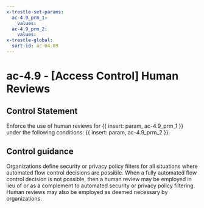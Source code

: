 ```yaml
---
x-trestle-set-params:
  ac-4.9_prm_1:
    values:
  ac-4.9_prm_2:
    values:
x-trestle-global:
  sort-id: ac-04.09
---
```


# ac-4.9 - \[Access Control\] Human Reviews

## Control Statement

Enforce the use of human reviews for {{ insert: param, ac-4.9_prm_1 }} under the following conditions: {{ insert: param, ac-4.9_prm_2 }}.

## Control guidance

Organizations define security or privacy policy filters for all situations where automated flow control decisions are possible. When a fully automated flow control decision is not possible, then a human review may be employed in lieu of or as a complement to automated security or privacy policy filtering. Human reviews may also be employed as deemed necessary by organizations.
